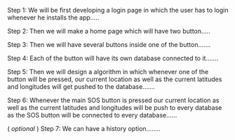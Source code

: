 Step 1: We will be first developing a login page in which the user has to login whenever he installs the app.....


Step 2: Then we will make a home page which will have two button.....


Step 3: Then we will have several buttons inside one of the button.......


Step 4: Each of the button will have its own database connected to it.......


Step 5: Then we will design a algorithm in which whenever one of the button will be pressed, our current location 
as well as the current latitudes and longitudes will get pushed to the database.......


Step 6: Whenever the main SOS button is pressed our current location as well as the current latitudes and longitudes
will be push to every database as the SOS button will be connected to every database......


( *optional* ) Step 7: We can have a history option........